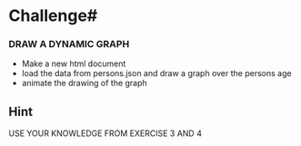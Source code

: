 # Challenge#
###  DRAW A DYNAMIC GRAPH
* Make a new html document
* load the data from persons.json and draw a graph over the persons age
* animate the drawing of the graph

## Hint
USE YOUR KNOWLEDGE FROM EXERCISE 3 AND 4
